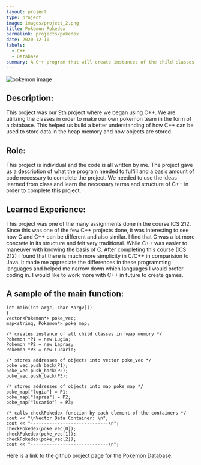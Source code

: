 ```yaml
---
layout: project
type: project
image: images/project_2.png
title: Pokemon Pokedex
permalink: projects/pokedex
date: 2020-12-10
labels:
  - C++
  - Database
summary: A C++ program that will create instances of the child classes in the heap memory, creating two data containers. 
---
```


![pokemon image](https://tbui00.github.io/images/pokemon_image.jpg)

## Description: 
This project was our 9th project where we began using C++. We are utilizing the classes in order to make our own pokemon team in the form of a database. This helped us build a better understanding of how C++ can be used to store data in the heap memory and how objects are stored.

## Role:
This project is individual and the code is all written by me. The project gave us a description of what the program needed to fulfill and a basis amount of code necessary to complete the project. We needed to use the ideas learned from class and learn the necessary terms and structure of C++ in order to complete this project.

## Learned Experience:
This project was one of the many assignments done in the course ICS 212. Since this was one of the few C++ projects done, it was interesting to see how C and C++ can be different and also similar. I find that C was a lot more concrete in its structure and felt very traditional. While C++ was easier to maneuver with knowing the basis of C. After completing this course (ICS 212) I found that there is much more simplicity in C/C++ in comparision to Java. It made me appreciate the differences in these programming languages and helped me narrow down which languages I would prefer coding in. I would like to work more with C++ in future to create games.

## A sample of the main function:

    int main(int argc, char *argv[])
    {
    vector<Pokemon*> poke_vec;
    map<string, Pokemon*> poke_map;

    /* creates instance of all child classes in heap memory */
    Pokemon *P1 = new Lugia;
    Pokemon *P2 = new Lapras;
    Pokemon *P3 = new Lucario;

    /* stores addresses of objects into vector poke_vec */
    poke_vec.push_back(P1);
    poke_vec.push_back(P2);
    poke_vec.push_back(P3);

    /* stores addresses of objects into map poke_map */
    poke_map["lugia"] = P1;
    poke_map["lapras"] = P2;
    poke_map["lucario"] = P3;

    /* calls checkPokedex function by each element of the containers */
    cout << "\nVector Data Container: \n";
    cout << "-----------------------------\n";
    checkPokedex(poke_vec[0]);
    checkPokedex(poke_vec[1]);
    checkPokedex(poke_vec[2]);
    cout << "-----------------------------\n";
    
Here is a link to the github project page for the [Pokemon Database]( https://github.com/tbui00/pokemon-database).

&nbsp;
&nbsp;
